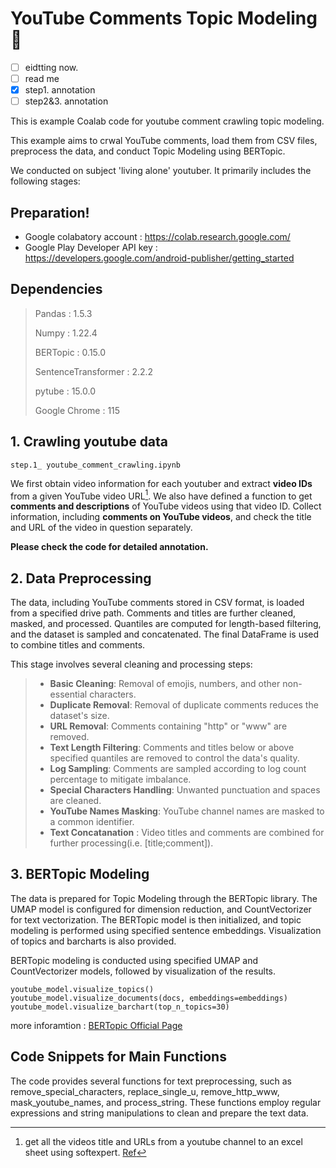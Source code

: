 # YouTube Comments Topic Modeling 🚩
- [ ] eidtting now.
- [ ] read me
- [x] step1. annotation
- [ ] step2&3. annotation
      
This is example Coalab code for youtube comment crawling topic modeling.

This example aims to crwal YouTube comments, load them from CSV files, preprocess the data, and conduct Topic Modeling using BERTopic. 

We conducted on subject 'living alone' youtuber. It primarily includes the following stages:

## Preparation!
- Google colabatory account : https://colab.research.google.com/
- Google Play Developer API key : https://developers.google.com/android-publisher/getting_started

## Dependencies
> Pandas : 1.5.3
> 
> Numpy : 1.22.4
> 
> BERTopic : 0.15.0
> 
> SentenceTransformer : 2.2.2
> 
> pytube : 15.0.0
> 
> Google Chrome : 115

## 1. Crawling youtube data
```
step.1_ youtube_comment_crawling.ipynb
```
We first obtain video information for each youtuber and extract **video IDs** from a given YouTube video URL[^1]. We also have defined a function to get **comments and descriptions** of YouTube videos using that video ID. Collect information, including **comments on YouTube videos**, and check the title and URL of the video in question separately. 

**Please check the code for detailed annotation.**

[^1]: get all the videos title and URLs from a youtube channel to an excel sheet using softexpert. [Ref](https://www.youtube.com/watch?v=GcjdHWVo3gA)

## 2. Data Preprocessing
The data, including YouTube comments stored in CSV format, is loaded from a specified drive path. Comments and titles are further cleaned, masked, and processed. Quantiles are computed for length-based filtering, and the dataset is sampled and concatenated. The final DataFrame is used to combine titles and comments. 

This stage involves several cleaning and processing steps:

> - **Basic Cleaning**: Removal of emojis, numbers, and other non-essential characters.
> - **Duplicate Removal**: Removal of duplicate comments reduces the dataset's size.
> - **URL Removal**: Comments containing "http" or "www" are removed.
> - **Text Length Filtering**: Comments and titles below or above specified quantiles are removed to control the data's quality.
> - **Log Sampling**: Comments are sampled according to log count percentage to mitigate imbalance.
> - **Special Characters Handling**: Unwanted punctuation and spaces are cleaned.
> - **YouTube Names Masking**: YouTube channel names are masked to a common identifier.
> - **Text Concatanation** : Video titles and comments are combined for further processing(i.e. [title;comment]).

## 3. BERTopic Modeling
The data is prepared for Topic Modeling through the BERTopic library. The UMAP model is configured for dimension reduction, and CountVectorizer for text vectorization. The BERTopic model is then initialized, and topic modeling is performed using specified sentence embeddings. Visualization of topics and barcharts is also provided.

BERTopic modeling is conducted using specified UMAP and CountVectorizer models, followed by visualization of the results.
```
youtube_model.visualize_topics()
youtube_model.visualize_documents(docs, embeddings=embeddings)
youtube_model.visualize_barchart(top_n_topics=30)
```


more inforamtion : [BERTopic Official Page](https://maartengr.github.io/BERTopic/index.html)

## Code Snippets for Main Functions
The code provides several functions for text preprocessing, such as remove_special_characters, replace_single_u, remove_http_www, mask_youtube_names, and process_string. These functions employ regular expressions and string manipulations to clean and prepare the text data.


